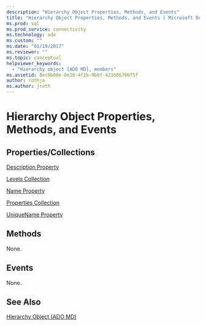 ```yaml
---
description: "Hierarchy Object Properties, Methods, and Events"
title: "Hierarchy Object Properties, Methods, and Events | Microsoft Docs"
ms.prod: sql
ms.prod_service: connectivity
ms.technology: ado
ms.custom: ""
ms.date: "01/19/2017"
ms.reviewer: ""
ms.topic: conceptual
helpviewer_keywords: 
  - "Hierarchy object [ADO MD], members"
ms.assetid: 8ec0b00e-0e18-4f1b-9bbf-42168670bf5f
author: rothja
ms.author: jroth
---
```

# Hierarchy Object Properties, Methods, and Events
## Properties/Collections  
 [Description Property](./description-property-ado-md.md)  
  
 [Levels Collection](./levels-collection-ado-md.md)  
  
 [Name Property](./name-property-ado-md.md)  
  
 [Properties Collection](../ado-api/properties-collection-ado.md)  
  
 [UniqueName Property](./uniquename-property-ado-md.md)  
  
## Methods  
 None.  
  
## Events  
 None.  
  
## See Also  
 [Hierarchy Object (ADO MD)](./hierarchy-object-ado-md.md)